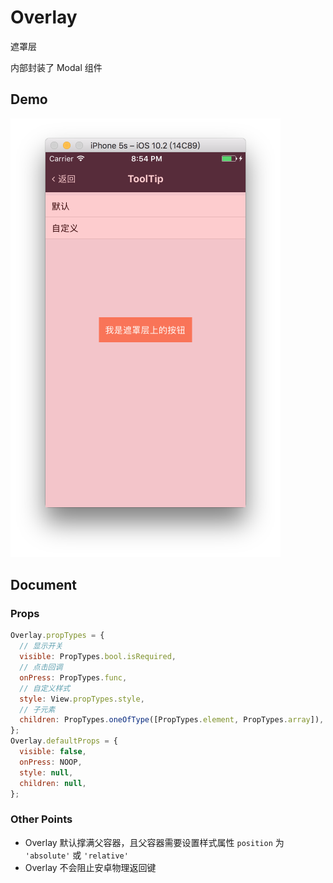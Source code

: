 # Overlay

遮罩层

内部封装了 Modal 组件

## Demo

![](demo.png)

## Document

### Props

```js
Overlay.propTypes = {
  // 显示开关
  visible: PropTypes.bool.isRequired,
  // 点击回调
  onPress: PropTypes.func,
  // 自定义样式
  style: View.propTypes.style,
  // 子元素
  children: PropTypes.oneOfType([PropTypes.element, PropTypes.array]),
};
Overlay.defaultProps = {
  visible: false,
  onPress: NOOP,
  style: null,
  children: null,
};
```

### Other Points

- Overlay 默认撑满父容器，且父容器需要设置样式属性 `position` 为 `'absolute'` 或 `'relative'`
- Overlay 不会阻止安卓物理返回键
